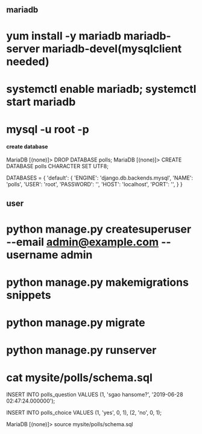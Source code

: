 ## mariadb
# yum install -y mariadb mariadb-server mariadb-devel(mysqlclient needed)
# systemctl enable mariadb; systemctl start mariadb
# mysql -u root -p

#### create database
MariaDB [(none)]> DROP DATABASE polls;
MariaDB [(none)]> CREATE DATABASE polls CHARACTER SET UTF8;

DATABASES = {
    'default': {
        'ENGINE': 'django.db.backends.mysql',
        'NAME': 'polls',
        'USER': 'root',
        'PASSWORD': '',
        'HOST': 'localhost',
        'PORT': '',
    }
}

## user
# python manage.py createsuperuser --email admin@example.com --username admin

# python manage.py makemigrations snippets
# python manage.py migrate
# python manage.py runserver


# cat mysite/polls/schema.sql 
INSERT INTO polls_question
VALUES 
  (1, 'sgao hansome?', '2019-06-28 02:47:24.000000');

INSERT INTO polls_choice
VALUES 
  (1, 'yes', 0, 1),
  (2, 'no', 0, 1);

MariaDB [(none)]> source mysite/polls/schema.sql
